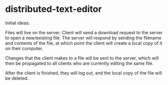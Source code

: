 # distributed-text-editor
Initial ideas:

Files will live on the server. Client will send a download request to the server to open a new/existing file.
The server will respond by sending the filename and contents of the file, at which point the client will create
a local copy of it on their computer. 

Changes that the client makes to a file will be sent to the server, which will then be propagated to all 
clients who are currently editing the same file.

After the client is finished, they will log out, and the local copy
of the file will be deleted.